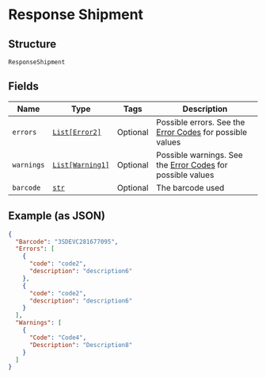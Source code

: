 
# Response Shipment

## Structure

`ResponseShipment`

## Fields

| Name | Type | Tags | Description |
|  --- | --- | --- | --- |
| `errors` | [`List[Error2]`](../../doc/models/error-2.md) | Optional | Possible errors. See the [Error Codes](https://developer.postnl.nl/docs/#/http/reference-data/error-codes) for possible values |
| `warnings` | [`List[Warning1]`](../../doc/models/warning-1.md) | Optional | Possible warnings. See the [Error Codes](https://developer.postnl.nl/docs/#/http/reference-data/error-codes) for possible values |
| `barcode` | [`str`](../../doc/models/string-enum.md) | Optional | The barcode used |

## Example (as JSON)

```json
{
  "Barcode": "3SDEVC281677095",
  "Errors": [
    {
      "code": "code2",
      "description": "description6"
    },
    {
      "code": "code2",
      "description": "description6"
    }
  ],
  "Warnings": [
    {
      "Code": "Code4",
      "Description": "Description8"
    }
  ]
}
```

